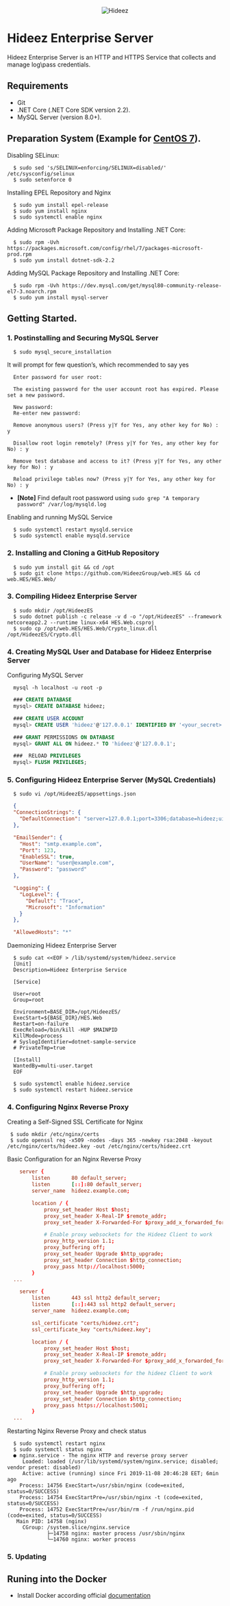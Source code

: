 <p align="center"><img src="https://cdn.shopify.com/s/files/1/0007/8017/3348/files/HideezLogo_Horizontal_360x.jpg" alt="Hideez"></p>

# Hideez Enterprise Server

Hideez Enterprise Server is an HTTP and HTTPS Service that collects and manage log\pass credentials.

## Requirements

  * Git
  * .NET Core (.NET Core SDK version 2.2).
  * MySQL Server (version 8.0+).

## Preparation System (Example for [CentOS 7](https://www.centos.org/about/)).

  Disabling SELinux:

```shell
  $ sudo sed 's/SELINUX=enforcing/SELINUX=disabled/' /etc/sysconfig/selinux
  $ sudo setenforce 0
```
  Installing EPEL Repository and Nginx

```shell
  $ sudo yum install epel-release
  $ sudo yum install nginx
  $ sudo systemctl enable nginx
```

  Adding Microsoft Package Repository and Installing .NET Core:

```shell
  $ sudo rpm -Uvh https://packages.microsoft.com/config/rhel/7/packages-microsoft-prod.rpm
  $ sudo yum install dotnet-sdk-2.2
```

  Adding MySQL Package Repository and Installing .NET Core:

```shell
  $ sudo rpm -Uvh https://dev.mysql.com/get/mysql80-community-release-el7-3.noarch.rpm
  $ sudo yum install mysql-server
```

  ## Getting Started.

### 1. Postinstalling and Securing MySQL Server

```shell
  $ sudo mysql_secure_installation
```

  It will prompt for few question’s, which recommended to say yes

```shell
  Enter password for user root:

  The existing password for the user account root has expired. Please set a new password.

  New password:
  Re-enter new password:

  Remove anonymous users? (Press y|Y for Yes, any other key for No) : y

  Disallow root login remotely? (Press y|Y for Yes, any other key for No) : y

  Remove test database and access to it? (Press y|Y for Yes, any other key for No) : y

  Reload privilege tables now? (Press y|Y for Yes, any other key for No) : y
```
  * **[Note]** Find default root password using `sudo grep "A temporary password" /var/log/mysqld.log`

  Enabling and running MySQL Service

```shell
  $ sudo systemctl restart mysqld.service
  $ sudo systemctl enable mysqld.service
```

### 2. Installing and Cloning a GitHub Repository

```shell
  $ sudo yum install git && cd /opt
  $ sudo git clone https://github.com/HideezGroup/web.HES && cd web.HES/HES.Web/
```

### 3. Compiling Hideez Enterprise Server

```shell
  $ sudo mkdir /opt/HideezES
  $ sudo dotnet publish -c release -v d -o "/opt/HideezES" --framework netcoreapp2.2 --runtime linux-x64 HES.Web.csproj
  $ sudo cp /opt/web.HES/HES.Web/Crypto_linux.dll /opt/HideezES/Crypto.dll
```
### 4. Creating MySQL User and Database for Hideez Enterprise Server

  Configuring MySQL Server

```shell
  mysql -h localhost -u root -p
```

```sql
  ### CREATE DATABASE
  mysql> CREATE DATABASE hideez;

  ### CREATE USER ACCOUNT
  mysql> CREATE USER 'hideez'@'127.0.0.1' IDENTIFIED BY '<your_secret>';

  ### GRANT PERMISSIONS ON DATABASE
  mysql> GRANT ALL ON hideez.* TO 'hideez'@'127.0.0.1';

  ###  RELOAD PRIVILEGES
  mysql> FLUSH PRIVILEGES;
```

### 5. Configuring Hideez Enterprise Server (MySQL Credentials)

```shell
  $ sudo vi /opt/HideezES/appsettings.json
```

```json
  {
  "ConnectionStrings": {
    "DefaultConnection": "server=127.0.0.1;port=3306;database=hideez;uid=hideez;pwd=<your_secret>"
  },

  "EmailSender": {
    "Host": "smtp.example.com",
    "Port": 123,
    "EnableSSL": true,
    "UserName": "user@example.com",
    "Password": "password"
  },

  "Logging": {
    "LogLevel": {
      "Default": "Trace",
      "Microsoft": "Information"
    }
  },

  "AllowedHosts": "*"

```

  Daemonizing Hideez Enterprise Server

```shell
  $ sudo cat <<EOF > /lib/systemd/system/hideez.service
  [Unit]
  Description=Hideez Enterprise Service

  [Service]

  User=root
  Group=root

  Environment=BASE_DIR=/opt/HideezES/
  ExecStart=${BASE_DIR}/HES.Web
  Restart=on-failure
  ExecReload=/bin/kill -HUP $MAINPID
  KillMode=process
  # SyslogIdentifier=dotnet-sample-service
  # PrivateTmp=true

  [Install]
  WantedBy=multi-user.target
  EOF

  $ sudo systemctl enable hideez.service
  $ sudo systemctl restart hideez.service
```

### 4. Configuring Nginx Reverse Proxy

  Creating a Self-Signed SSL Certificate for Nginx

```shell
 $ sudo mkdir /etc/nginx/certs
 $ sudo openssl req -x509 -nodes -days 365 -newkey rsa:2048 -keyout /etc/nginx/certs/hideez.key -out /etc/nginx/certs/hideez.crt
```

  Basic Configuration for an Nginx Reverse Proxy

```conf
    server {
        listen       80 default_server;
        listen       [::]:80 default_server;
        server_name  hideez.example.com;

        location / {
            proxy_set_header Host $host;
            proxy_set_header X-Real-IP $remote_addr;
            proxy_set_header X-Forwarded-For $proxy_add_x_forwarded_for;

            # Enable proxy websockets for the Hideez Client to work
            proxy_http_version 1.1;
            proxy_buffering off;
            proxy_set_header Upgrade $http_upgrade;
            proxy_set_header Connection $http_connection;
            proxy_pass http://localhost:5000;
        }
  ...
```

```conf
    server {
        listen       443 ssl http2 default_server;
        listen       [::]:443 ssl http2 default_server;
        server_name  hideez.example.com;

        ssl_certificate "certs/hideez.crt";
        ssl_certificate_key "certs/hideez.key";

        location / {
            proxy_set_header Host $host;
            proxy_set_header X-Real-IP $remote_addr;
            proxy_set_header X-Forwarded-For $proxy_add_x_forwarded_for;

            # Enable proxy websockets for the hideez Client to work
            proxy_http_version 1.1;
            proxy_buffering off;
            proxy_set_header Upgrade $http_upgrade;
            proxy_set_header Connection $http_connection;
            proxy_pass https://localhost:5001;
        }
  ...
```

   Restarting Nginx Reverse Proxy and check status

```shell
  $ sudo systemctl restart nginx
  $ sudo systemctl status nginx
  ● nginx.service - The nginx HTTP and reverse proxy server
     Loaded: loaded (/usr/lib/systemd/system/nginx.service; disabled; vendor preset: disabled)
     Active: active (running) since Fri 2019-11-08 20:46:28 EET; 6min ago
    Process: 14756 ExecStart=/usr/sbin/nginx (code=exited, status=0/SUCCESS)
    Process: 14754 ExecStartPre=/usr/sbin/nginx -t (code=exited, status=0/SUCCESS)
    Process: 14752 ExecStartPre=/usr/bin/rm -f /run/nginx.pid (code=exited, status=0/SUCCESS)
   Main PID: 14758 (nginx)
     CGroup: /system.slice/nginx.service
             ├─14758 nginx: master process /usr/sbin/nginx
             └─14760 nginx: worker process
```
### 5. Updating


## Runing into the Docker
  * Install Docker according official [documentation](https://docs.docker.com/install/linux/docker-ce/debian/)